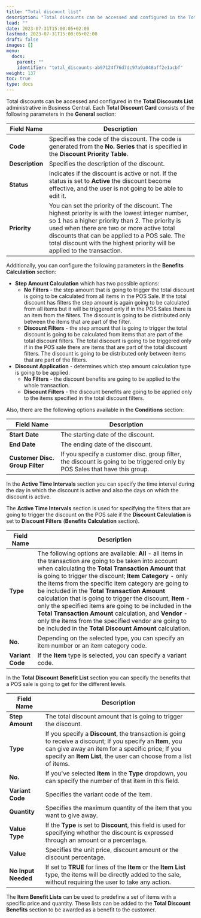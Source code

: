 ```yaml
---
title: "Total discount list"
description: "Total discounts can be accessed and configured in the Total Discounts List administrative in Business Central."
lead: ""
date: 2023-07-31T15:00:05+02:00
lastmod: 2023-07-31T15:00:05+02:00
draft: false
images: []
menu:
  docs:
    parent: ""
    identifier: "total_discounts-ab97124f76d7dc97a9a048aff2e1acbf"
weight: 137
toc: true
type: docs
---
```


Total discounts can be accessed and configured in the **Total Discounts List** administrative in Business Central. Each **Total Discount Card** consists of the following parameters in the **General** section:

| Field Name      | Description |
| ----------- | ----------- |
| **Code**  | Specifies the code of the discount. The code is generated from the **No. Series** that is specified in the **Discount Priority Table**. |
| **Description** | Specifies the description of the discount. |
| **Status** | Indicates if the discount is active or not. If the status is set to **Active** the discount become effective, and the user is not going to be able to edit it. |
| **Priority** | You can set the priority of the discount. The highest priority is with the lowest integer number, so 1 has a higher priority than 2. The priority is used when there are two or more active total discounts that can be applied to a POS sale. The total discount with the highest priority will be applied to the transaction. |

Additionally, you can configure the following parameters in the **Benefits Calculation** section:

- **Step Amount Calculation** which has two possible options:
  - **No Filters** - the step amount that is going to trigger the total discount is going to be calculated from all items in the POS Sale. If the total discount has filters the step amount is again going to be calculated from all items but it will be triggered only if in the POS Sales there is an item from the filters. The discount is going to be distributed only between the items that are part of the filter.
  - **Discount Filters** - the step amount that is going to trigger the total discount is going to be calculated from items that are part of the total discount filters. The total discount is going to be triggered only if in the POS sale there are items that are part of the total discount filters. The discount is going to be distributed only between items that are part of the filters.
- **Discount Application** - determines which step amount calculation type is going to be applied.
  - **No Filters** - the discount benefits are going to be applied to the whole transaction.
  - **Discount Filters** - the discount benefits are going to be applied only to the items specified in the total discount filters.

Also, there are the following options available in the **Conditions** section:

| Field Name      | Description |
| ----------- | ----------- |
| **Start Date** | The starting date of the discount. |
| **End Date** | The ending date of the discount. | 
| **Customer Disc. Group Filter** | If you specify a customer disc. group filter, the discount is going to be triggered only by POS Sales that have this group. |

In the **Active Time Intervals** section you can specify the time interval during the day in which the discount is active and also the days on which the discount is active.

The **Active Time Intervals** section is used for specifying the filters that are going to trigger the discount on the POS sale if the **Discount Calculation** is set to **Discount Filters** (**Benefits Calculation** section).

| Field Name      | Description |
| ----------- | ----------- |
| **Type** | The following options are available: **All** - all items in the transaction are going to be taken into account when calculating the **Total Transaction Amount** that is going to trigger the discount; **Item Category** - only the items from the specific item category are going to be included in the **Total Transaction Amount** calculation that is going to trigger the discount, **Item** - only the specified items are going to be included in the **Total Transaction Amount** calculation, and **Vendor** - only the items from the specified vendor are going to be included in the **Total Discount Amount** calculation. |
| **No.** | Depending on the selected type, you can specify an item number or an item category code. |
| **Variant Code** | If the **Item** type is selected, you can specify a variant code. |

In the **Total Discount Benefit List** section you can specify the benefits that a POS sale is going to get for the different levels.

| Field Name      | Description |
| ----------- | ----------- |
| **Step Amount** | The total discount amount that is going to trigger the discount. | 
| **Type** | If you specify a **Discount**, the transaction is going to receive a discount; If you specify an **Item**, you can give away an item for a specific price; If you specify an **Item List**, the user can choose from a list of items. |
| **No.** | If you've selected **Item** in the **Type** dropdown, you can specify the number of that item in this field. |
| **Variant Code** | Specifies the variant code of the item. |
| **Quantity** | Specifies the maximum quantity of the item that you want to give away. |
| **Value Type** | If the **Type** is set to **Discount**, this field is used for specifying whether the discount is expressed through an amount or a percentage. |
| **Value** | Specifies the unit price, discount amount or the discount percentage.  |
| **No Input Needed** | If set to **TRUE** for lines of the **Item** or the **Item List** type, the items will be directly added to the sale, without requiring the user to take any action. | 

The **Item Benefit Lists** can be used to predefine a set of items with a specific price and quantity. These lists can be added to the **Total Discount Benefits** section to be awarded as a benefit to the customer.